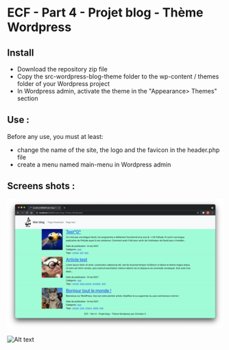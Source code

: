 # ECF - Part 4 - Projet blog - Thème Wordpress

## Install

- Download the repository zip file
- Copy the src-wordpress-blog-theme folder to the wp-content / themes folder of your Wordpress project
- In Wordpress admin, activate the theme in the "Appearance> Themes" section

## Use :

Before any use, you must at least:

- change the name of the site, the logo and the favicon in the header.php file
- create a menu named main-menu in Wordpress admin

## Screens shots :

![alt text](https://github.com/christanvt/Theme-Wordpress/blob/bf9f85b5ad9147bddb5c7c4e8e290e8a48a6d840/screens/screen_shot_01.png?raw=true)

![Alt text](relative/path/to/screens/screen_shot_01.png?raw=true "Title")
